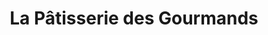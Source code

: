 ---
title: "La Pâtisserie des Gourmands"
url: /auvers-sur-oise/la-patisserie-des-gourmands/
shop: Bäckerei
---